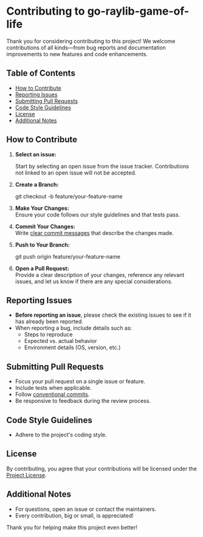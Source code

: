 # Contributing to go-raylib-game-of-life

Thank you for considering contributing to this project! We welcome contributions of all kinds—from bug reports and documentation improvements to new features and code enhancements.

## Table of Contents
- [How to Contribute](#how-to-contribute)
- [Reporting Issues](#reporting-issues)
- [Submitting Pull Requests](#submitting-pull-requests)
- [Code Style Guidelines](#code-style-guidelines)
- [License](#license)
- [Additional Notes](#additional-notes)

## How to Contribute

1. **Select an issue:** 

    Start by selecting an open issue from the issue tracker. Contributions not linked to an open issue will not be accepted.

2. **Create a Branch:**

    git checkout -b feature/your-feature-name

3. **Make Your Changes:**  
   Ensure your code follows our style guidelines and that tests pass.

4. **Commit Your Changes:**  
   Write [clear commit messages](https://www.conventionalcommits.org/en/v1.0.0/) that describe the changes made.

5. **Push to Your Branch:**

    git push origin feature/your-feature-name

7. **Open a Pull Request:**  
   Provide a clear description of your changes, reference any relevant issues, and let us know if there are any special considerations.

## Reporting Issues

- **Before reporting an issue**, please check the existing issues to see if it has already been reported.
- When reporting a bug, include details such as:
  - Steps to reproduce
  - Expected vs. actual behavior
  - Environment details (OS, version, etc.)

## Submitting Pull Requests

- Focus your pull request on a single issue or feature.
- Include tests when applicable.
- Follow [conventional commits](https://www.conventionalcommits.org/en/v1.0.0/).
- Be responsive to feedback during the review process.

## Code Style Guidelines

- Adhere to the project's coding style.

## License

By contributing, you agree that your contributions will be licensed under the [Project License](./LICENSE).

## Additional Notes

- For questions, open an issue or contact the maintainers.
- Every contribution, big or small, is appreciated!

Thank you for helping make this project even better!

